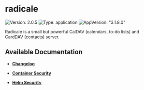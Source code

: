 # radicale

![Version: 2.0.5](https://img.shields.io/badge/Version-2.0.5-informational?style=flat-square) ![Type: application](https://img.shields.io/badge/Type-application-informational?style=flat-square) ![AppVersion: "3.1.8.0"](https://img.shields.io/badge/AppVersion-"3.1.8.0"-informational?style=flat-square)

Radicale is a small but powerful CalDAV (calendars, to-do lists) and CardDAV (contacts) server.

## Available Documentation

- [**Changelog**](CHANGELOG)

- [**Container Security**](container-security)

- [**Helm Security**](helm-security)

